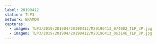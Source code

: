 ```yaml
---
label: 20190412
station: TLP3
network: BRAMON
capturas:
  - imagem: TLP3/2019/201904/20190412/M20190413_074002_TLP_3P.jpg
  - imagem: TLP3/2019/201904/20190412/M20190413_063146_TLP_3P.jpg
---
```

